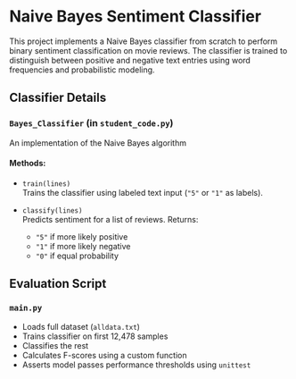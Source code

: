 #  Naive Bayes Sentiment Classifier

This project implements a Naive Bayes classifier from scratch to perform binary sentiment classification on movie reviews. The classifier is trained to distinguish between positive and negative text entries using word frequencies and probabilistic modeling.


## Classifier Details

###  `Bayes_Classifier` (in `student_code.py`)

An implementation of the Naive Bayes algorithm

#### Methods:

- `train(lines)`  
  Trains the classifier using labeled text input (`"5"` or `"1"` as labels).

- `classify(lines)`  
  Predicts sentiment for a list of reviews. Returns:
  - `"5"` if more likely positive  
  - `"1"` if more likely negative  
  - `"0"` if equal probability

## Evaluation Script

### `main.py`

- Loads full dataset (`alldata.txt`)
- Trains classifier on first 12,478 samples
- Classifies the rest
- Calculates F-scores using a custom function
- Asserts model passes performance thresholds using `unittest`
